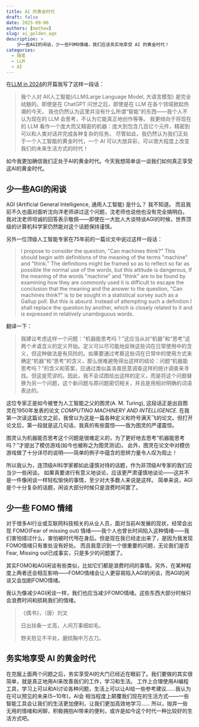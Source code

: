```yaml
---
title: AI 的黄金时代
draft: false
date: 2025-09-06
authors: [mathew]
slug: ai_golden_age
description: >
    少一些AGI的闲谈，少一些FOMO情绪，我们应该务实地享受 AI 的黄金时代！
categories:
  - 随笔
  - LLM
  - AI
---
```


在[LLM in 2024](https://datahonor.com/blog/2024/12/23/ai_think_2024/)的开篇我写了这样一段话：

>我个人对 AI(人工智能)/LLM(Large Language Model, 大语言模型) 是完全祛魅的。即使是在 ChatGPT 问世之后，即使是在 LLM 在各个领域掀起热潮的今天， 我也仍然认为这里并没有什么所谓“智能”的东西——我个人不认为现在的 LLM 会思考，不认为它能真正地创作等等。 我更倾向于将现在的 LLM 看作一个庞大而又精密的机器：庞大到包含几百亿个元件，精密到可以和人类对话并完成各种复杂的任务。 尽管如此，我仍然认为我们正处于一个人工智能的黄金时代，一个 AI 可以大放异彩，可以很大程度上改变我们的未来生活方式的时代！

如今我更加确信我们正处于AI的黄金时代。今天我想简单谈一谈我们如何真正享受这AI的黄金时代。


## 少一些AGI的闲谈

AGI (Artificial General Intelligence, 通用人工智能) 是什么？ 我不知道。
而且我前不久也面对面听沈向洋老师讲过这个问题，沈老师也说他也没有完全搞明白。
我对沈老师坦诚的回答表示敬佩——即使在一大批人大谈特谈AGI的时候，世界顶级的计算机科学家仍然能对这个话题保持谨慎。

<!-- more -->

另外一位顶级人工智能专家在75年前的一篇论文中说过这样一段话：

> I propose to consider the question, "Can machines think?" This should begin with
definitions of the meaning of the terms "machine" and "think." The definitions might be
framed so as to reflect so far as possible the normal use of the words, but this attitude is
dangerous, If the meaning of the words "machine" and "think" are to be found by
examining how they are commonly used it is difficult to escape the conclusion that the
meaning and the answer to the question, "Can machines think?" is to be sought in a
statistical survey such as a Gallup poll. But this is absurd. Instead of attempting such a
definition I shall replace the question by another, which is closely related to it and is
expressed in relatively unambiguous words.



翻译一下：

> 我建议考虑这样一个问题：“机器能思考吗？”这应当从对“机器”和“思考”这两个术语含义的定义开始。定义可以尽可能地反映这些词在日常使用中的含义，但这种做法是有风险的。如果要通过考察这些词在日常中的使用方式来确定“机器”和“思考”的含义，那么很难避免得出这样的结论：问题“机器能思考吗？”的含义和答案，应通过类似盖洛普民意调查这样的统计调查来寻找。但这是荒谬的。因此，我不会试图给出这样的定义，而是将这个问题替换为另一个问题，这个新问题与原问题密切相关，并且是用相对明确的词语表达的。

这位专家正是如今被誉为人工智能之父的图灵(A. M. Turing), 这段话正是出自图灵在1950年发表的论文 *COMPUTING MACHINERY AND INTELLIGENCE*.
在我第一次读这篇论文之前，我曾以为这是一篇各种定义和符号满天飞的论文。但打开论文后，第一段就是这几句话，我真的有些震惊——我为图灵的严谨震惊。

图灵认为机器能否思考这个问题是很难定义的，为了更好地去思考“机器能思考吗？”才提出了模仿游戏(如今也被称之为图灵测试)。
此外，图灵在论文中对模仿游戏做了十分详尽的说明——简单的例子中蕴含的思辨力量令人叹为观止！

所以我认为，连顶级AI科学家都如此谨慎对待的话题，作为非顶级AI专家的我们应当少一些闲谈。
如果真要进行有意义地谈论，应该更严肃谨慎地谈论——这并不是一件像闲谈一样轻松愉快的事情，至少对大多数人来说是这样。
简单来说，AGI是个十分复杂的话题，闲谈大部分时候只是浪费时间罢了。


## 少一些 FOMO 情绪

对于很多AI行业或互联网科技相关的从业人员，面对当前AI发展的现状，经常会出现 FOMO(Fear of missing out) 情绪——我个人也曾长时间陷入这种情绪——我们害怕错过什么，害怕被时代甩在身后。但是现在我已经走出来了，是因为我发现FOMO情绪只有害处没有好处。
而且我意识到一个很重要的问题，无论我们是否Fear, Missing out已成事实，只是多少的问题罢了。

其实FOMO和AGI闲谈有些类似，比如它们都是浪费时间的事情。另外，在某种程度上两者还会相互影响——FOMO情绪会让人更容易陷入AGI的闲谈，而AGI的闲谈又会加剧FOMO情绪。

我认为像减少AGI闲谈一样，我们也应当减少FOMO情绪。这些东西大部分时候只会浪费时间和损耗我们的情绪。

> 《偶书》，（唐）刘叉
> 
> 日出扶桑一丈高，人间万事细如毛。
> 
> 野夫怒见不平处，磨损胸中万古刀。


## 务实地享受 AI 的黄金时代

在克服上面两个问题之后，务实享受AI的大门已经近在眼前了。我们要做的其实很简单，就是真正地用AI来改善我们的工作，学习和生活。
工作上合理使用AI编程工具，学习上可以和AI讨论各种问题，生活上可以让AI给一些参考建议……我认为在可以预见的未来(5~10年)，AI会
相当程度上颠覆我们现在的生活方式——一些智能工具会让我们的生活更加便利，让我们更加高效地学习……
所以，抛弃一些无用的情绪和闲聊，积极拥抱AI带来的便利，或许是如今这个时代一种比较好的生活方式吧。
